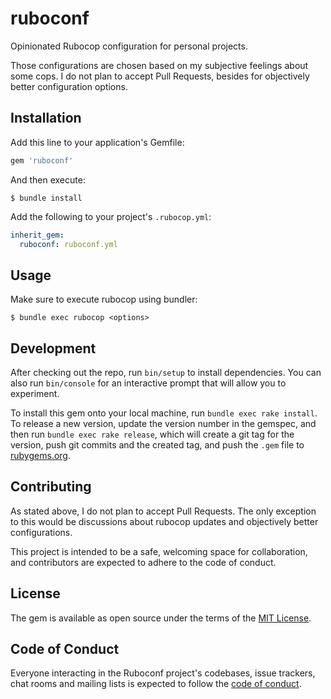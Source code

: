 # ruboconf

Opinionated Rubocop configuration for personal projects.

Those configurations are chosen based on my subjective feelings about some cops. I do not plan to accept Pull Requests, besides for objectively better configuration options.

## Installation

Add this line to your application's Gemfile:

```ruby
gem 'ruboconf'
```

And then execute:

    $ bundle install

Add the following to your project's `.rubocop.yml`:

```yml
inherit_gem:
  ruboconf: ruboconf.yml
```

## Usage

Make sure to execute rubocop using bundler:

    $ bundle exec rubocop <options>

## Development

After checking out the repo, run `bin/setup` to install dependencies. You can also run `bin/console` for an interactive prompt that will allow you to experiment.

To install this gem onto your local machine, run `bundle exec rake install`. To release a new version, update the version number in the gemspec, and then run `bundle exec rake release`, which will create a git tag for the version, push git commits and the created tag, and push the `.gem` file to [rubygems.org](https://rubygems.org).

## Contributing

As stated above, I do not plan to accept Pull Requests. The only exception to this would be discussions about rubocop updates and objectively better configurations.

This project is intended to be a safe, welcoming space for collaboration, and contributors are expected to adhere to the code of conduct.

## License

The gem is available as open source under the terms of the [MIT License](https://opensource.org/licenses/MIT).

## Code of Conduct

Everyone interacting in the Ruboconf project's codebases, issue trackers, chat rooms and mailing lists is expected to follow the [code of conduct](https://github.com/richardboehme/ruboconf/blob/main/CODE_OF_CONDUCT.md).
